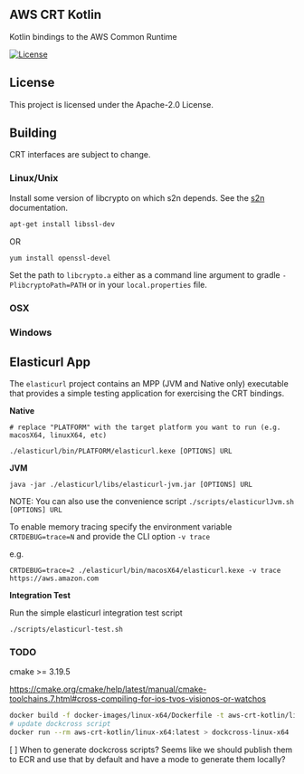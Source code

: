## AWS CRT Kotlin

Kotlin bindings to the AWS Common Runtime

[![License][apache-badge]][apache-url]

[apache-badge]: https://img.shields.io/badge/License-Apache%202.0-blue.svg
[apache-url]: LICENSE

## License

This project is licensed under the Apache-2.0 License.

## Building

CRT interfaces are subject to change.

### Linux/Unix
Install some version of libcrypto on which s2n depends. See the [s2n](https://github.com/awslabs/s2n) documentation.

```sh
apt-get install libssl-dev
```

OR

```sh
yum install openssl-devel
```

Set the path to `libcrypto.a` either as a command line argument to gradle `-PlibcryptoPath=PATH` or in your `local.properties` file.


### OSX


### Windows


## Elasticurl App

The `elasticurl` project contains an MPP (JVM and Native only) executable that provides a simple testing application for exercising the CRT bindings. 

**Native**

```
# replace "PLATFORM" with the target platform you want to run (e.g. macosX64, linuxX64, etc)

./elasticurl/bin/PLATFORM/elasticurl.kexe [OPTIONS] URL
```


**JVM**
```
java -jar ./elasticurl/libs/elasticurl-jvm.jar [OPTIONS] URL
```

NOTE: You can also use the convenience script `./scripts/elasticurlJvm.sh [OPTIONS] URL`

To enable memory tracing specify the environment variable `CRTDEBUG=trace=N` and provide the CLI option `-v trace`

e.g.
```
CRTDEBUG=trace=2 ./elasticurl/bin/macosX64/elasticurl.kexe -v trace https://aws.amazon.com
```


**Integration Test**

Run the simple elasticurl integration test script

`./scripts/elasticurl-test.sh`


### TODO

cmake >= 3.19.5

https://cmake.org/cmake/help/latest/manual/cmake-toolchains.7.html#cross-compiling-for-ios-tvos-visionos-or-watchos

```sh
docker build -f docker-images/linux-x64/Dockerfile -t aws-crt-kotlin/linux-x64:latest .
# update dockcross script
docker run --rm aws-crt-kotlin/linux-x64:latest > dockcross-linux-x64    
```

[ ] When to generate dockcross scripts? Seems like we should publish them to ECR and use that by default and have a mode to generate them
    locally?